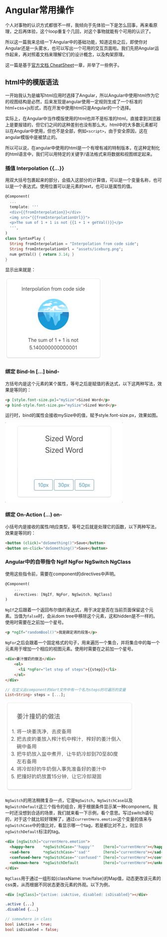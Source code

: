 # Angular常用操作

个人对事物的认识方式都很不一样，我倾向于先体验一下是怎么回事，再来看原理，之后再体验，这个loop重复个几回，对这个事物就能有个可用的认识了。

所以这一篇我来总结一下Angular中的基础功能，知道这些之后，即使你对Angular还是一头雾水，也可以写出一个可用的交互页面啦。我们先把Angular运作起来，再对照着文档来理解它们的设计概念，以及构架原理。

这一篇是基于[官方文档 CheatSheet](https://webdev.dartlang.org/angular/cheatsheet)一章，并举了一些例子。

## html中的模版语法

一开始我认为是编写html应用时选择了Angular，所以Angular中使用html作为它的视图结构是必然，后来发现是angular使用一定规则生成了一个标准的html+css+js形式，而在开发中使用html只是Angular的一个选择。

实际上，在Angular中当作模版使用的html也并不是标准的html，直接拿到浏览器上是要报错的，但它们之间的这种差别也没有那么大。html中的大多数元素都可以在Angular中使用，但也不是全部，例如`<script>`，由于安全原因，这在angular模版中是被禁止的。

所以可以说，在angular中使用的html是一个有增有减的特制版本，在这种定制化的html语言中，我们可以用特定的关键字/语法格式来将数据和视图绑定起来。

### 插值 Interpolation {{…}}

用双大括号包裹起来的部分，会插入这部分的计算值，可以是一个变量名称，也可以是一个表达式。使用位置可以是元素的text，也可以是属性的值。
``` dart
@Component(
  ...
  template: ''' 
  <div>{{fromInterpolation}}</div>
  <img src="{{fromInterpolationUrl}}">
  <p>The sum of 1 + 1 is not {{1 + 1 + getVal()}}</p>
  ''',
)
class SyntaxPlay {
  String fromInterpolation = "Interpolation from code side";
  String fromInterpolationUrl = "assets/iceburg.png";
  num getVal() { return 3.14; }
}
```
显示出来就是：

![interpolation](src_5_interpolation.png)

### 绑定 Bind-In [...] bind-

方括号内是这个元素的某个属性，等号之后是赋值的表达式，以下这两种写法，效果是等同的：

``` html
<p [style.font-size.px]="mySize">Sized Word</p>
<p bind-style.font-size.px="mySize">Sized Word</p>
```
运行时，bind的属性会接收mySize中的值，赋予style.font-size.px，效果如图。

![bind-in](src_5_bind_in.gif)

### 绑定 On-Action (...) on-

小括号内是接收的属性/响应类型，等号之后就是处理它的函数，以下两种写法，效果是等同的：

``` html
<button (click)="doSomething()">Save</button>
<button on-click="doSomething()">Save</button>
```

### Angular中的自带指令 NgIf NgFor NgSwitch NgClass

使用这些指令前，需要在component的directives中声明。

``` dart
@Component(
    ...
    directives: [NgIf, NgFor, NgSwitch, NgClass]
)
```

`NgIf`之后跟着一个返回布尔值的表达式，用于决定是否在当前页面保留这个元素。当值为`false`时，会从dom tree中移除这个元素，这和hidden是不一样的。使用时需要在之前加一个星号。

``` html
<p *ngIf="randomBool()">我是薛定谔的段落</p>
```

`NgFor`之后会跟着一个固定格式的句子，用来遍历一个集合，并将集合中的每一个元素用于增加一个相应的视图元素。使用时需要在之前加一个星号。

``` html
<div>姜汁撞奶的做法</div>
    <ol>
      <li *ngFor="let step of steps">{{step}}</li>
    </ol>
</div>
```
``` dart
// 在定义此component的dart文件中有一个名为steps的可遍历的变量
List<String> steps = [...];
```
![ngfor](src_5_ngfor.png)

`NgSwitch`的用法稍微复杂一点，它是`NgSwitch`，`NgSwitchCase`以及`NgSwitchDefault`这三个指令的组合，用于根据条件显示某一种component。我一时还没想到合适的场景，我们就来看一下示例，看个意思。写过switch语句的，对于这个就比较好理解了，通过`currentHero.emotion`这个变量的值来与`ngSwitchCase`中的值比对，看显示哪一个tag，若是都比对不上，则显示`ngSwitchDefault`标注的tag。

``` html
<div [ngSwitch]="currentHero.emotion">
  <happy-hero    *ngSwitchCase="'happy'"    [hero]="currentHero"></happy-hero>
  <sad-hero      *ngSwitchCase="'sad'"      [hero]="currentHero"></sad-hero>
  <confused-hero *ngSwitchCase="'confused'" [hero]="currentHero"></confused-hero>
  <unknown-hero  *ngSwitchDefault           [hero]="currentHero"></unknown-hero>
</div>
```

`NgClass`用于通过一组形如{className: true/false}的Map值，动态更改该元素的css类，从而根据不同状态更改元素的外观。以下为例，

``` html
<div [ngClass]="{active: isActive, disabled: isDisabled}"></div>
```

``` css
.active {...}
.disabled {...}
```

``` dart
// somewhere in class
bool isActive = true;
bool isDisabled = false;
```